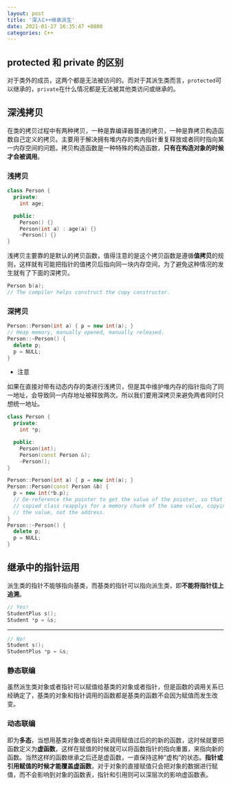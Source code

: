 ```yaml
---
layout: post
title: '深入C++继承派生'
date: 2021-01-27 16:35:47 +0800
categories: C++
---
```


## protected 和 private 的区别

对于类外的成员，这两个都是无法被访问的。而对于其派生类而言，`protected`可以继承的，`private`在什么情况都是无法被其他类访问或继承的。

## 深浅拷贝

在类的拷贝过程中有两种拷贝，一种是靠编译器普通的拷贝，一种是靠拷贝构造函数自己定义的拷贝。主要用于解决拥有堆内存的类内指针重复释放或者同时指向某一内存空间的问题。拷贝构造函数是一种特殊的构造函数，**只有在构造对象的时候才会被调用**。

### 浅拷贝

```c++
class Person {
  private:
    int age;

  public:
    Person() {}
    Person(int a) : age(a) {}
    ~Person() {}
}
```

浅拷贝主要靠的是默认的拷贝函数，值得注意的是这个拷贝函数是遵循**值拷贝**的规则，这样就有可能把指针的值拷贝后指向同一块内存空间，为了避免这种情况的发生就有了下面的深拷贝。

```c++
Person b(a);
// The compiler helps construct the copy constructor.
```

### 深拷贝

```c++
Person::Person(int a) { p = new int(a); }
// Heap memory, manually opened, manually released.
Person::~Person() {
  delete p;
  p = NULL;
}
```

- 注意

如果在直接对带有动态内存的类进行浅拷贝，但是其中维护堆内存的指针指向了同一地址，会导致同一内存地址被释放两次。所以我们要用深拷贝来避免两者同时只想统一地址。

```c++
class Person {
  private:
    int *p;

  public:
    Person(int);
    Person(const Person &);
    ~Person();
}
```

```c++
Person::Person(int a) { p = new int(a); }
Person::Person(const Person &b) {
  p = new int(*b.p);
  // De-reference the pointer to get the value of the pointer, so that the
  // copied class reapplys for a memory chunk of the same value, copying only
  // the value, not the address.
}
Person::~Person() {
  delete p;
  p = NULL;
}
```

## 继承中的指针运用

派生类的指针不能够指向基类，而基类的指针可以指向派生类，即**不能将指针往上追溯**。

```c++
// Yes!
StudentPlus s();
Student *p = &s;
```

---

```c++
// No!
Student s();
StudentPlus *p = &s;
```

### 静态联编

虽然派生类对象或者指针可以赋值给基类的对象或者指针，但是函数的调用关系已经确定了，基类的对象和指针调用的函数都是基类的函数不会因为赋值而发生改变。

### 动态联编

即为**多态**，当想用基类对象或者指针来调用赋值过后的的新的函数，这时候就要把函数定义为**虚函数**，这样在赋值的时候就可以将函数指针的指向重置，来指向新的函数。当然这样的函数继承之后还是虚函数，一直保持这种“虚构”的状态。**指针或引用赋值的时候才能覆盖虚函数**，对于对象的直接赋值只会把对象的数据进行赋值，而不会影响到对象的函数表，指针和引用则可以深层次的影响虚函数表。
